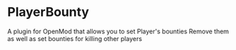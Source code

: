 # PlayerBounty

A plugin for OpenMod that allows you to set Player's bounties Remove them as well as set bounties for killing other players
